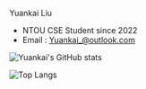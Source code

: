 Yuankai Liu
- NTOU CSE Student since 2022
- Email : Yuankai_@outlook.com


![Yuankai's GitHub stats](https://github-readme-stats.vercel.app/api?username=yuankai619&count_private=true&show_icons=true&theme=gotham)

![Top Langs](https://github-readme-stats.vercel.app/api/top-langs/?username=yuankai619&count_private=true&theme=gotham)
